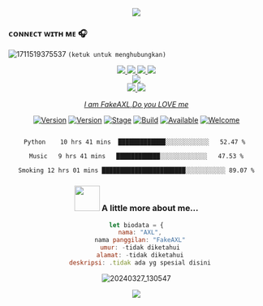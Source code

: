 <p align="center">
<img src="https://readme-typing-svg.herokuapp.com?color=Blue&RED=380&height=45&lines=Selamat+datang;Di+github+ku;Do+you+LOVE+me+📢⁉&center=true"></a>


### ᴄᴏɴɴᴇᴄᴛ ᴡɪᴛʜ ᴍᴇ 🎧
![1711519375537](https://github.com/FakeAXL00/FakeAXL00/assets/164671698/13f4b5b3-c69d-43b1-b5d6-5b3f78af9eef)
``(ketuk untuk menghubungkan)``

<center>
<p align="center">
  <a href="https://instagram.com/@fakeaxl.404)"><img src="https://img.shields.io/badge/Instagram-E4405F?style=for-the-badge&logo=instagram&logoColor=white"/> 
  <a href="https://wa.me/qr/ target="blank""><img src="https://img.shields.io/badge/WhatsApp-25D366?style=for-the-badge&logo=whatsapp&logoColor=white" />
  <a href="https://www.facebook.com/ target="blank""><img src="https://img.shields.io/badge/Facebook-%234267B2.svg?&style=for-the-badge&logo=facebook&logoColor=white" />
  <a href="https://t.me/target="blank""><img src="https://img.shields.io/badge/Telegram-%230088cc.svg?&style=for-the-badge&logo=telegram&logoColor=white" /> <br>
  <a href="https://www.youtube.com/@FakeAXL00/target="blank""><img src="https://img.shields.io/badge/YouTube-FakeAXL00-ff0000?style=for-the-badge&logo=youtube&logoColor=ff0000&link=https://youtube.com/channel/FakeAXL" /><br>
  <a name=FakeAXL00 Hacker&label=VIEWS&style=flat-square&color=orange" />
  <a href="https://github.com/FakeAXL00)"><img src="https://img.shields.io/badge/-GitHub-black?style=flat-square&logo=github" /> 
  <a href="https://youtube.com/channel/FakeAXL0/target="blank""/>
    <a href="https//threads.net/target=_"blank"fakeaxl.404)"><img src="https://img.shields.io/badge/-Threads-black?stylr=flat-square&logo=threads" />
</p>

_I am FakeAXL,Do you LOVE me_

[![Version](https://img.shields.io/badge/FakeAXL00-brightgreen.svg?maxAge=259200)]()
[![Version](https://img.shields.io/badge/Me:-FakeAXL-red.svg?maxAge=259200)]()
[![Stage](https://img.shields.io/badge/Release-Testing-brightgreen.svg)]()
[![Build](https://img.shields.io/badge/Supported_OS-Linux-orange.svg)]()
[![Available](https://img.shields.io/badge/Team:-Bteamceylthia(BTC)-red.svg?maxAge=259200)]()
[![Welcome](https://img.shields.io/badge/contributions-welcome-blue.svg?style=flat)]()

```text

Python    10 hrs 41 mins  █████████████░░░░░░░░░░░░   52.47 % 

Music   9 hrs 41 mins   ████████████░░░░░░░░░░░░░   47.53 %

Smoking 12 hrs 01 mins ███████████████████████░░░░░░░░░░░ 89.07 %
```
### <img src="https://media.giphy.com/media/VgCDAzcKvsR6OM0uWg/giphy.gif" width="50"> A little more about me...  

```javascript
let biodata = {
  nama: "AXL",
  nama panggilan: "FakeAXL"
  umur: -tidak diketahui
  alamat: -tidak diketahui
  deskripsi: .tidak ada yg spesial disini
```
![20240327_130547](https://github.com/FakeAXL00/FakeAXL00/assets/164671698/5ccedf71-83e2-400f-95e3-42b189b089c2)
<p align="center">
<img src="https://readme-typing-svg.herokuapp.com?color=Blue&RED=380&height=45&lines=Orang+baik;Akan+di+kenal;banyak+orang;Sedangkan+penjahat;Yang+hebat;Tidak+ada;yang+mengenalnya+☣📢&center=true"></a>
